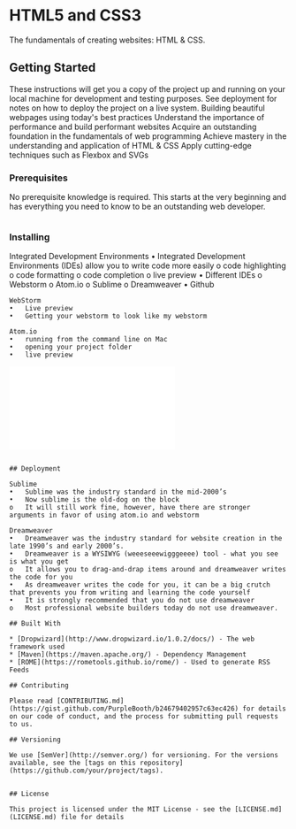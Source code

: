 # HTML5 and CSS3

The fundamentals of creating websites: HTML & CSS.

## Getting Started

These instructions will get you a copy of the project up and running on your local machine for development and testing purposes. See deployment for notes on how to deploy the project on a live system.
Building beautiful webpages using today's best practices
Understand the importance of performance and build performant websites
Acquire an outstanding foundation in the fundamentals of web programming
Achieve mastery in the understanding and application of HTML & CSS
Apply cutting-edge techniques such as Flexbox and SVGs

### Prerequisites

No prerequisite knowledge is required. This starts at the very beginning and has everything you need to know to be an outstanding web developer.
```
```

### Installing

Integrated Development Environments
•	Integrated Development Environments (IDEs) allow you to write code more easily
o	code highlighting
o	code formatting
o	code completion
o	live preview
•	Different IDEs
o	Webstorm
o	Atom.io
o	Sublime
o	Dreamweaver
•	Github

```
WebStorm
•	Live preview
•	Getting your webstorm to look like my webstorm
```
```
Atom.io
•	running from the command line on Mac
•	opening your project folder
•	live preview

```
![alt tag](file:///C:/coding/html-css-/059_teaching-website/02_finished/index.html "Description goes here")
```

## Deployment

Sublime
•	Sublime was the industry standard in the mid-2000’s
•	Now sublime is the old-dog on the block
o	It will still work fine, however, have there are stronger arguments in favor of using atom.io and webstorm

Dreamweaver
•	Dreamweaver was the industry standard for website creation in the late 1990’s and early 2000’s.
•	Dreamweaver is a WYSIWYG (weeeseeewigggeeee) tool - what you see is what you get
o	It allows you to drag-and-drap items around and dreamweaver writes the code for you
•	As dreamweaver writes the code for you, it can be a big crutch that prevents you from writing and learning the code yourself
•	It is strongly recommended that you do not use dreamweaver
o	Most professional website builders today do not use dreamweaver.

## Built With

* [Dropwizard](http://www.dropwizard.io/1.0.2/docs/) - The web framework used
* [Maven](https://maven.apache.org/) - Dependency Management
* [ROME](https://rometools.github.io/rome/) - Used to generate RSS Feeds

## Contributing

Please read [CONTRIBUTING.md](https://gist.github.com/PurpleBooth/b24679402957c63ec426) for details on our code of conduct, and the process for submitting pull requests to us.

## Versioning

We use [SemVer](http://semver.org/) for versioning. For the versions available, see the [tags on this repository](https://github.com/your/project/tags). 


## License

This project is licensed under the MIT License - see the [LICENSE.md](LICENSE.md) file for details

